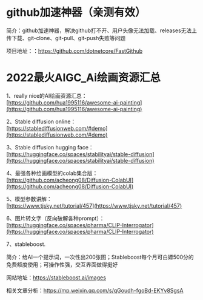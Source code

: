 # github加速神器（亲测有效）
简介：github加速神器，解决github打不开、用户头像无法加载、releases无法上传下载、git-clone、git-pull、git-push失败等问题

项目地址：：https://github.com/dotnetcore/FastGithub

# 2022最火AIGC_Ai绘画资源汇总
1、really nice的AI绘画资源汇总：<br />[https://github.com/hua1995116/awesome-ai-painting](https://github.com/hua1995116/awesome-ai-painting)

2、Stable diffusion online：<br />[https://stablediffusionweb.com/#demo](https://stablediffusionweb.com/#demo)

3、Stable diffusion hugging face：[https://huggingface.co/spaces/stabilityai/stable-diffusion](https://huggingface.co/spaces/stabilityai/stable-diffusion)

4、最强各种绘画模型的colab集合版：[https://github.com/acheong08/Diffusion-ColabUI](https://github.com/acheong08/Diffusion-ColabUI)

5、模型参数讲解：<br />[https://www.tjsky.net/tutorial/457](https://www.tjsky.net/tutorial/457)

6、图片转文字（反向破解各种prompt）：[https://huggingface.co/spaces/pharma/CLIP-Interrogator](https://huggingface.co/spaces/pharma/CLIP-Interrogator)

7、stableboost.

简介：给AI一个提示词，一次性出200张图；Stableboost每个月可白嫖500分的免费额度使用；可操作性强，交互界面做得挺好

网站地址：https://stableboost.ai/images

相关文章分析：https://mp.weixin.qq.com/s/qGoudh-fgoBd-EKYv8SgsA

